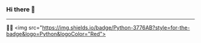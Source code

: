 ### Hi there 👋
---
👩‍⚖️
<img src="https://img.shields.io/badge/Python-3776AB?style=for-the-badge&logo=Python&logoColor="Red">
<!--
**raincross7/raincross7** is a ✨ _special_ ✨ repository because its `README.md` (this file) appears on your GitHub profile.

Here are some ideas to get you started:

- 🔭 I’m currently working on ...
- 🌱 I’m currently learning ...
- 👯 I’m looking to collaborate on ...
- 🤔 I’m looking for help with ...
- 💬 Ask me about ...
- 📫 How to reach me: ...
- 😄 Pronouns: ...
- ⚡ Fun fact: ...
-->
